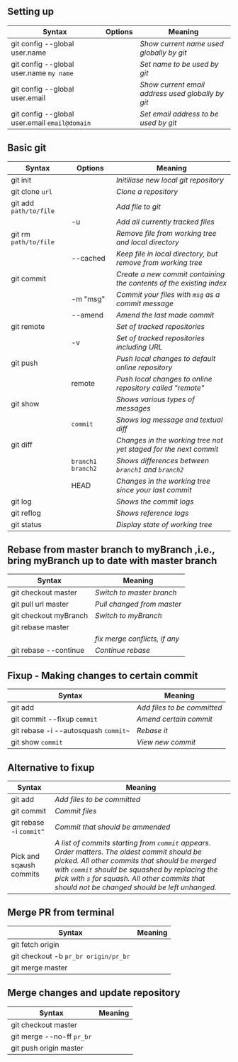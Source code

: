 ## Setting up
| Syntax	   	   		 		|Options 			 | 						Meaning 								|
|-------------------------------|--------------------|--------------------------------------------------------------|
|git config --global user.name	|					 | _Show current name used globally by git_						|
|git config --global user.name `my name`|			 | _Set name to be used by git_									|
|git config --global user.email |					 | _Show current email address used globally by git_			|
|git config --global user.email `email@domain`|		 | _Set email address to be used by git_						|

## Basic git
| Syntax	   	   		 | Options 			 | 								Meaning 								|
|------------------------|-------------------|----------------------------------------------------------------------|
|git init       		 |       			 | _Initiliase new local git repository_					        	|   
|git clone `url` 		 |		 			 | _Clone a repository_													|
|git add `path/to/file`  | 		 			 | _Add file to git_    												|	
|		 				 |  -u 	 			 | _Add all currently tracked files_									|
|git rm `path/to/file` 	 | 		 			 | _Remove file from working tree and local directory_					|
|						 | --cached 		 | _Keep file in local directory, but remove from working tree_			|
| git commit     		 |     				 | _Create a new commit containing the contents of the existing index_	|
|						 | -m "msg" 		 | _Commit your files with `msg` as a commit message_					|
|						 | --amend  		 | _Amend the last made commit_											|
| git remote     		 |          		 |  _Set of tracked repositories_    									|
|						 | -v				 |_Set of tracked repositories including URL_							|
|git push 			     |					 |_Push local changes to default online repository_						|
|						 |remote			 |_Push local changes to online repository called "remote"_				|
| git show       		 |       			 | _Shows various types of messages_     								|
|						 | `commit` 		 | _Shows log message and textual diff_									|
|git diff 				 | 					 | _Changes in the working tree not yet staged for the next commit_ 	|
| 						 | `branch1 branch2` | _Shows differences between `branch1` and `branch2`_					|
|						 | HEAD 		 	 | _Changes in the working tree since your last commit_					|
| git log        		 |       			 | _Shows the commit logs_     											|
| git reflog 			 |       			 | _Shows reference logs_      											|
| git status 			 |		 			 | _Display state of working tree_										|

## Rebase from master branch to myBranch ,i.e., bring myBranch up to date with master branch

| Syntax	   			| Meaning |
|-----------------------|---------|
|git checkout master 	| _Switch to master branch_|
|git pull url master  	| _Pull changed from master_ |
|git checkout myBranch  | _Switch to myBranch_|
|git rebase master| 	|	|
| 						| _fix merge conflicts, if any_|
|git rebase --continue  |_Continue rebase_|

## Fixup - Making changes to certain commit
| Syntax	   						   | Meaning 					 |
|--------------------------------------|-----------------------------|
|git add 							   | _Add files to be committed_ |
|git commit --fixup `commit` 		   | _Amend certain commit_ 	 |
|git rebase -i --autosquash `commit~`  | _Rebase it_ 				 |
|git show `commit` 					   | _View new commit_ 			 |

## Alternative to fixup
| Syntax	   						   | Meaning 					      |
|--------------------------------------|----------------------------------|
|git add 							   | _Add files to be committed_      |
|git commit  						   | _Commit files_ 			 	  |
|git rebase -i `commit^`			   | _Commit that should be ammended_ |
|Pick and sqaush commits |_A list of commits starting from `commit` appears. Order matters. The oldest commit should be picked. All other commits that should be merged with `commit` should be squashed by replacing the pick with `s` for squash. All other commits that should not be changed should be left unhanged._|

## Merge PR from terminal

| Syntax 								| Meaning 						  |
|---------------------------------------|---------------------------------|
|git fetch origin						|								  |
|git checkout -b `pr_br origin/pr_br`	|								  |
|git merge master						|								  |

## Merge changes and update repository
| Syntax								| Meaning						  |
|---------------------------------------|---------------------------------|
|git checkout master					|								  |
|git merge --no-ff `pr_br`				|								  |
|git push origin master					|								  |
